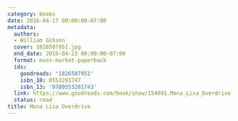 ```yaml
---
category: books
date: 2016-04-17 00:00:00-07:00
metadata:
  authors:
  - William Gibson
  cover: 1826507951.jpg
  end_date: 2016-04-23 00:00:00-07:00
  format: mass-market-paperback
  ids:
    goodreads: '1826507951'
    isbn_10: 0553281747
    isbn_13: '9780553281743'
  link: https://www.goodreads.com/book/show/154091.Mona_Lisa_Overdrive
  status: read
title: Mona Lisa Overdrive
---
```


